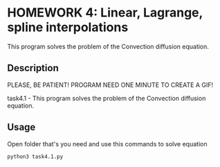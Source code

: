 # HOMEWORK 4: Linear, Lagrange, spline interpolations

This program solves the problem of the Convection diffusion equation.

## Description

PLEASE, BE PATIENT! PROGRAM NEED ONE MINUTE TO CREATE A GIF!

task4.1 - This program solves the problem of the Convection diffusion equation.

## Usage

Open folder that's you need and use this commands to solve equation

```bash
python3 task4.1.py
```
